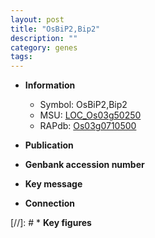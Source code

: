 ```yaml
---
layout: post
title: "OsBiP2,Bip2"
description: ""
category: genes
tags: 
---
```


* **Information**  
    + Symbol: OsBiP2,Bip2  
    + MSU: [LOC_Os03g50250](http://rice.uga.edu/cgi-bin/ORF_infopage.cgi?orf=LOC_Os03g50250)  
    + RAPdb: [Os03g0710500](http://rapdb.dna.affrc.go.jp/viewer/gbrowse_details/irgsp1?name=Os03g0710500)  

* **Publication**  

* **Genbank accession number**  

* **Key message**  

* **Connection**  

[//]: # * **Key figures**  


